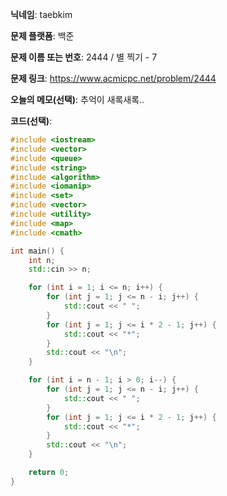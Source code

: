 **닉네임**: taebkim

**문제 플랫폼**: 백준

**문제 이름 또는 번호**: 2444 / 별 찍기 - 7

**문제 링크**: https://www.acmicpc.net/problem/2444

**오늘의 메모(선택)**: 추억이 새록새록..

**코드(선택)**:

```c++
#include <iostream>
#include <vector>
#include <queue>
#include <string>
#include <algorithm>
#include <iomanip>
#include <set>
#include <vector>
#include <utility>
#include <map>
#include <cmath>

int main() {
    int n;
    std::cin >> n;

    for (int i = 1; i <= n; i++) {
        for (int j = 1; j <= n - i; j++) {
            std::cout << " ";
        }
        for (int j = 1; j <= i * 2 - 1; j++) {
            std::cout << "*";
        }
        std::cout << "\n";
    }

    for (int i = n - 1; i > 0; i--) {
        for (int j = 1; j <= n - i; j++) {
            std::cout << " ";
        }
        for (int j = 1; j <= i * 2 - 1; j++) {
            std::cout << "*";
        }
        std::cout << "\n";
    }

    return 0;
}
```